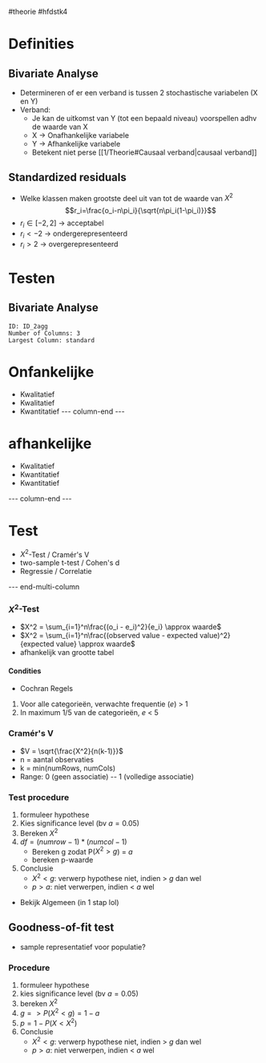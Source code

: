 #theorie #hfdstk4

# Definities
## Bivariate Analyse
- Determineren of er een verband is tussen 2 stochastische variabelen (X en Y)
- Verband:
	- Je kan de uitkomst van Y (tot een bepaald niveau) voorspellen adhv de waarde van X
	- X -> Onafhankelijke variabele
	- Y -> Afhankelijke variabele
	- Betekent niet perse [[1/Theorie#Causaal verband|causaal verband]]

## Standardized residuals
- Welke klassen maken grootste deel uit van tot de waarde van $X^2$
$$r_i=\frac{o_i-n\pi_i}{\sqrt{n\pi_i(1-\pi_i)}}$$
- $r_i \in [-2, 2]$ -> acceptabel
- $r_i < -2$ -> ondergerepresenteerd
- $r_i > 2$ -> overgerepresenteerd

# Testen
## Bivariate Analyse

```start-multi-column
ID: ID_2agg
Number of Columns: 3
Largest Column: standard
```
# Onfankelijke
- Kwalitatief
- Kwalitatief
- Kwantitatief
--- column-end ---
# afhankelijke
- Kwalitatief
- Kwantitatief
- Kwantitatief

--- column-end ---
# Test
- $X^2$-Test / Cramér's V
- two-sample t-test / Cohen's d
- Regressie / Correlatie

--- end-multi-column

### $X^2$-Test
- $X^2 = \sum_{i=1}^n\frac{(o_i - e_i)^2}{e_i} \approx waarde$
- $X^2 = \sum_{i=1}^n\frac{(observed value - expected value)^2}{expected value} \approx waarde$
- afhankelijk van grootte tabel
#### Condities
- Cochran Regels
1) Voor alle categorieën, verwachte frequentie ($e$) > 1
2) In maximum 1/5 van de categorieën, $e$ < 5

### Cramér's V
- $V = \sqrt{\frac{X^2}{n(k-1)}}$
- n = aantal observaties
- k = min(numRows, numCols)
- Range: 0 (geen associatie) -- 1 (volledige associatie)

### Test procedure
1) formuleer hypothese
2) Kies significance level (bv $a=0.05$)
3) Bereken $X^2$
4) $df=(numrow-1)*(numcol-1)$
	- Bereken g zodat P($X^2 \gt g$) = $a$
	- bereken p-waarde
5) Conclusie
	- $X^2 \lt g$: verwerp hypothese niet, indien > $g$ dan wel
	- $p \gt a$: niet verwerpen, indien < $a$ wel
- Bekijk Algemeen (in 1 stap lol)

## Goodness-of-fit test
- sample representatief voor populatie?
### Procedure
1) formuleer hypothese
2) kies significance level (bv $a=0.05$)
3) bereken $X^2$
4) $g => P(X^2 \lt g) = 1-a$
5) $p = 1-P(X \lt X^2)$
6) Conclusie
	- $X^2 \lt g$: verwerp hypothese niet, indien > $g$ dan wel
	- $p \gt a$: niet verwerpen, indien < $a$ wel